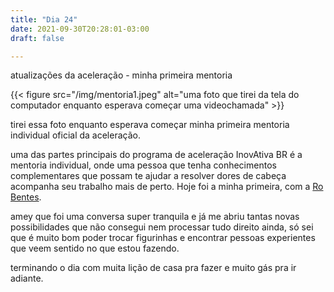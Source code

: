 ```yaml
---
title: "Dia 24"
date: 2021-09-30T20:28:01-03:00
draft: false

---
```


atualizações da aceleração - minha primeira mentoria

{{< figure src="/img/mentoria1.jpeg" alt="uma foto que tirei da tela do computador enquanto esperava começar uma videochamada" >}}

tirei essa foto enquanto esperava começar minha primeira mentoria individual oficial da aceleração.

uma das partes principais do programa de aceleração InovAtiva BR é a mentoria individual, onde uma pessoa que tenha conhecimentos complementares que possam te ajudar a resolver dores de cabeça acompanha seu trabalho mais de perto. Hoje foi a minha primeira, com a [Ro Bentes](https://www.linkedin.com/in/rosângela-bentes-rô-bentes-080571a9/). 

amey que foi uma conversa super tranquila e já me abriu tantas novas possibilidades que não consegui nem processar tudo direito ainda, só sei que é muito bom poder trocar figurinhas e encontrar pessoas experientes que veem sentido no que estou fazendo.

terminando o dia com muita lição de casa pra fazer e muito gás pra ir adiante.
